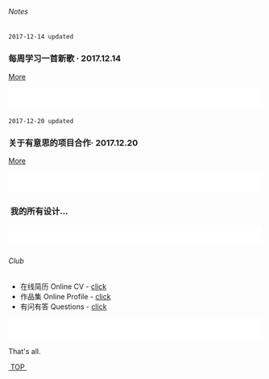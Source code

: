 ###### Notes

 `2017-12-14 updated`

### 每周学习一首新歌 · 2017.12.14
[More][1]  

![bg][image-2]

`2017-12-20 updated`
### 关于有意思的项目合作· 2017.12.20
[More][2]  



![bg][image-3]
###  我的所有设计...
![bg][image-4]



###### Club
- 在线简历 Online CV - [click][4]
- 作品集 Online Profile - [click][5]
- 有问有答 Questions - [click][6]


![bg][image-5]



That's all.



[ TOP ][7]




[1]:	music
[2]:	about
[3]:	https://www.behance.net/cherrycaow6e69 "behance"
[4]:	https://dosthcool.github.io/cho-moon.html
[5]:	https://dosthcool.github.io
[6]:	https://dosthcool.github.io/questions.html
[7]:	#top

[image-1]:	assets/pic/empty.png
[image-2]:	assets/pic/empty.png
[image-3]:	assets/pic/empty.png
[image-4]:	assets/pic/empty.png
[image-5]:	assets/pic/empty.png